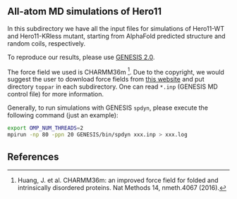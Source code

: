## All-atom MD simulations of Hero11

In this subdirectory we have all the input files for simulations of Hero11-WT and Hero11-KRless mutant, starting from AlphaFold predicted structure and random coils, respectively.

To reproduce our results, please use [GENESIS 2.0](https://www.r-ccs.riken.jp/labs/cbrt/genesis-version-2-0/).

The force field we used is CHARMM36m [^1].  Due to the copyright, we would suggest the user to download force fields from [this website](https://www.charmm.org/archive/charmm/resources/charmm-force-fields/) and put directory `toppar` in each subdirectory.  One can read `*.inp` (GENESIS MD control file) for more information.


Generally, to run simulations with GENESIS `spdyn`, please execute the following command (just an example):

```bash
export OMP_NUM_THREADS=2
mpirun -np 80 -ppn 20 GENESIS/bin/spdyn xxx.inp > xxx.log
```


## References

[^1]: Huang, J. et al. CHARMM36m: an improved force field for folded and intrinsically disordered proteins. Nat Methods 14, nmeth.4067 (2016).
  

